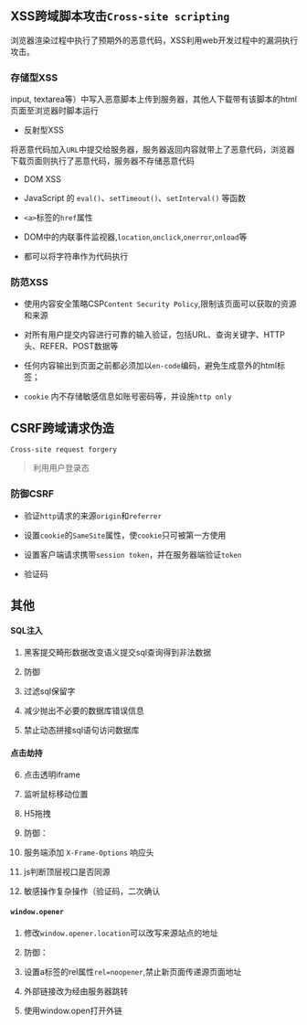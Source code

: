 ## XSS跨域脚本攻击`Cross-site scripting`
浏览器渲染过程中执行了预期外的恶意代码，XSS利用web开发过程中的漏洞执行攻击。

### 存储型XSS
input, textarea等）中写入恶意脚本上传到服务器，其他人下载带有该脚本的html页面至浏览器时脚本运行

  

- 反射型XSS

  

将恶意代码加入`URL`中提交给服务器，服务器返回内容就带上了恶意代码，浏览器下载页面则执行了恶意代码，服务器不存储恶意代码

  

- DOM XSS

  

- JavaScript 的 `eval()`、`setTimeout()`、`setInterval()` 等函数

- `<a>`标签的`href`属性

- DOM中的内联事件监视器,`location`,`onclick`,`onerror`,`onload`等

- 都可以将字符串作为代码执行

  

### 防范XSS

  

- 使用内容安全策略CSP`Content Security Policy`,限制该页面可以获取的资源和来源

  

- 对所有用户提交内容进行可靠的输入验证，包括URL、查询关键字、HTTP头、REFER、POST数据等

- 任何内容输出到页面之前都必须加以`en-code`编码，避免生成意外的html标签；

- `cookie` 内不存储敏感信息如账号密码等，并设施`http only`

  

## CSRF跨域请求伪造

`Cross-site request forgery`

>利用用户登录态

  

### 防御CSRF

  

- 验证`http`请求的来源`origin`和`referrer`

- 设置`cookie`的`SameSite`属性，使`cookie`只可被第一方使用

- 设置客户端请求携带`session token`，并在服务器端验证`token`

- 验证码

  
  

## 其他

  

#### SQL注入

  

1. 黑客提交畸形数据改变语义提交sql查询得到非法数据

2. 防御

  

3. 过滤sql保留字

4. 减少抛出不必要的数据库错误信息

5. 禁止动态拼接sql语句访问数据库

  

#### 点击劫持

  

6. 点击透明iframe

7. 监听鼠标移动位置

8. H5拖拽

9. 防御：

10. 服务端添加 `X-Frame-Options` 响应头

11. js判断顶层视口是否同源

12. 敏感操作复杂操作（验证码，二次确认

  

#### `window.opener`

  

1. 修改`window.opener.location`可以改写来源站点的地址

2. 防御：

3. 设置a标签的rel属性`rel=noopener`,禁止新页面传递源页面地址

4. 外部链接改为经由服务器跳转

5. 使用window.open打开外链